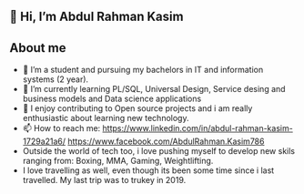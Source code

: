 ## 👋 Hi, I’m Abdul Rahman Kasim

## About me 
- 👀 I’m a student and pursuing my bachelors in IT and information systems (2 year). 
- 🌱 I’m currently learning PL/SQL, Universal Design, Service desing and business models and Data science applications
- 💞️ I enjoy contributing to Open source projects and i am really enthusiastic about learning new technology. 
- 📫 How to reach me: https://www.linkedin.com/in/abdul-rahman-kasim-1729a21a6/   https://www.facebook.com/AbdulRahman.Kasim786
- Outside the world of tech too, i love pushing myself to develop new skils ranging from: Boxing, MMA, Gaming, Weightlifting.
- I love travelling as well, even though its been some time since i last travelled. My last trip was to trukey in 2019. 






